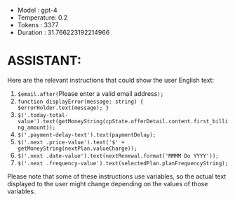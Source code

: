 - Model      : gpt-4
- Temperature: 0.2
- Tokens     : 3377
- Duration   : 31.766223192214966


# ASSISTANT:
Here are the relevant instructions that could show the user English text:

1. `$email.after(`<label id="email-error" class="error" for="email">Please enter a valid email address</label>`);`
2. `function displayError(message: string) { $errorHolder.text(message); }`
3. `$('.today-total-value').text(getMoneyString(cpState.offerDetail.content.first_billing_amount));`
4. `$('.payment-delay-text').text(paymentDelay);`
5. `$('.next .price-value').text('$' + getMoneyString(nextPlan.valueCharge));`
6. `$('.next .date-value').text(nextRenewal.format('MMMM Do YYYY'));`
7. `$('.next .frequency-value').text(selectedPlan.planFrequencyString);`

Please note that some of these instructions use variables, so the actual text displayed to the user might change depending on the values of those variables.

